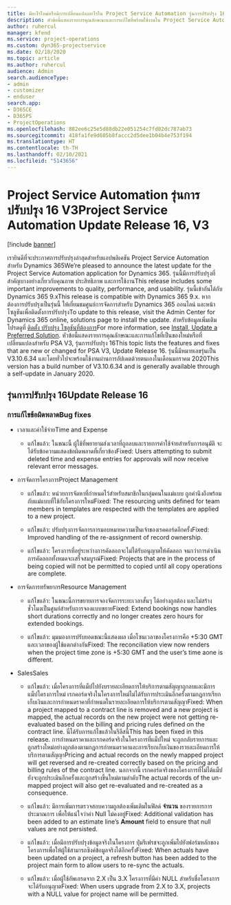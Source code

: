 ```yaml
---
title: มีอะไรใหม่หรือมีการเปลี่ยนแปลงอะไรใน Project Service Automation รุ่นการปรับปรุง 16 V3
description: หัวข้อนี้แสดงรายการคุณลักษณะและการแก้ไขที่พร้อมใช้งานใน Project Service Automation รุ่นการปรับปรุง 16 V3
author: ruhercul
manager: kfend
ms.service: project-operations
ms.custom: dyn365-projectservice
ms.date: 02/18/2020
ms.topic: article
ms.author: ruhercul
audience: Admin
search.audienceType:
- admin
- customizer
- enduser
search.app:
- D365CE
- D365PS
- ProjectOperations
ms.openlocfilehash: 882ee6c25e5d88db22e051254c7fd82dc787ab73
ms.sourcegitcommit: 418fa1fe9d605b8faccc2d5dee1b04b4e753f194
ms.translationtype: HT
ms.contentlocale: th-TH
ms.lasthandoff: 02/10/2021
ms.locfileid: "5143656"
---
```

# <a name="project-service-automation-update-release-16-v3"></a><span data-ttu-id="a102c-103">Project Service Automation รุ่นการปรับปรุง 16 V3</span><span class="sxs-lookup"><span data-stu-id="a102c-103">Project Service Automation Update Release 16, V3</span></span>

[!include [banner](../includes/psa-now-project-operations.md)]

<span data-ttu-id="a102c-104">เรายินดีที่จะประกาศการปรับปรุงล่าสุดสำหรับแอปพลิเคชัน Project Service Automation สำหรับ Dynamics 365</span><span class="sxs-lookup"><span data-stu-id="a102c-104">We’re pleased to announce the latest update for the Project Service Automation application for Dynamics 365.</span></span> <span data-ttu-id="a102c-105">รุ่นนี้มีการปรับปรุงที่สำคัญบางอย่างเกี่ยวกับคุณภาพ ประสิทธิภาพ และการใช้งาน</span><span class="sxs-lookup"><span data-stu-id="a102c-105">This release includes some important improvements to quality, performance, and usability.</span></span>  <span data-ttu-id="a102c-106">รุ่นนี้เข้ากันได้กับ Dynamics 365 9.x</span><span class="sxs-lookup"><span data-stu-id="a102c-106">This release is compatible with Dynamics 365 9.x.</span></span> <span data-ttu-id="a102c-107">หากต้องการปรับปรุงเป็นรุ่นนี้ ให้เยี่ยมชมศูนย์การจัดการสำหรับ Dynamics 365 ออนไลน์ และหน้าโซลูชันเพื่อติดตั้งการปรับปรุง</span><span class="sxs-lookup"><span data-stu-id="a102c-107">To update to this release, visit the Admin Center for Dynamics 365 online, solutions page to install the update.</span></span> <span data-ttu-id="a102c-108">สำหรับข้อมูลเพิ่มเติม โปรดดูที่ [ติดตั้ง ปรับปรุง โซลูชันที่ต้องการ](https://docs.microsoft.com/dynamics365/project-service/upgrade-psa-home-page)</span><span class="sxs-lookup"><span data-stu-id="a102c-108">For more information, see [Install, Update a Preferred Solution](https://docs.microsoft.com/dynamics365/project-service/upgrade-psa-home-page).</span></span>
<span data-ttu-id="a102c-109">หัวข้อนี้แสดงรายการคุณลักษณะและการแก้ไขที่เป็นของใหม่หรือที่เปลี่ยนแปลงสำหรับ PSA V3, รุ่นการปรับปรุง 16</span><span class="sxs-lookup"><span data-stu-id="a102c-109">This topic lists the features and fixes that are new or changed for PSA V3, Update Release 16.</span></span> <span data-ttu-id="a102c-110">รุ่นนี้มีหมายเลขรุ่นเป็น V3.10.6.34 และโดยทั่วไปจะพร้อมใช้งานผ่านการอัปเดตด้วยตนเองในเดือนมกราคม 2020</span><span class="sxs-lookup"><span data-stu-id="a102c-110">This version has a build number of V3.10.6.34 and is generally available through a self-update in January 2020.</span></span>


## <a name="update-release-16"></a><span data-ttu-id="a102c-111">รุ่นการปรับปรุง 16</span><span class="sxs-lookup"><span data-stu-id="a102c-111">Update Release 16</span></span>

### <a name="bug-fixes"></a><span data-ttu-id="a102c-112">การแก้ไขข้อผิดพลาด</span><span class="sxs-lookup"><span data-stu-id="a102c-112">Bug fixes</span></span>

-   <span data-ttu-id="a102c-113">เวลาและค่าใช้จ่าย</span><span class="sxs-lookup"><span data-stu-id="a102c-113">Time and Expense</span></span>

    -   <span data-ttu-id="a102c-114">แก้ไขแล้ว: ในขณะนี้ ผู้ใช้ที่พยายามส่งเวลาที่ถูกลบและรายการค่าใช้จ่ายสำหรับการอนุมัติ จะได้รับข้อความแสดงข้อผิดพลาดที่เกี่ยวข้อง</span><span class="sxs-lookup"><span data-stu-id="a102c-114">Fixed: Users attempting to submit deleted time and expense entries for approvals will now receive relevant error messages.</span></span>

-   <span data-ttu-id="a102c-115">การจัดการโครงการ</span><span class="sxs-lookup"><span data-stu-id="a102c-115">Project Management</span></span>

    -   <span data-ttu-id="a102c-116">แก้ไขแล้ว: หน่วยการจัดหาที่กำหนดไว้สำหรับสมาชิกในกลุ่มคนในแม่แบบ ถูกคำนึงถึงพร้อมกับแม่แบบที่ใช้กับโครงการใหม่</span><span class="sxs-lookup"><span data-stu-id="a102c-116">Fixed: The resourcing units defined for team members in templates are respected with the templates are applied to a new project.</span></span>

    -   <span data-ttu-id="a102c-117">แก้ไขแล้ว: ปรับปรุงการจัดการการมอบหมายความเป็นเจ้าของเรคคอร์ดอีกครั้ง</span><span class="sxs-lookup"><span data-stu-id="a102c-117">Fixed: Improved handling of the re-assignment of record ownership.</span></span>

    -   <span data-ttu-id="a102c-118">แก้ไขแล้ว: โครงการที่อยู่ระหว่างการคัดลอกจะไม่ได้รับอนุญาตให้คัดลอก จนกว่าการดำเนินการคัดลอกทั้งหมดจะเสร็จสมบูรณ์</span><span class="sxs-lookup"><span data-stu-id="a102c-118">Fixed: Projects that are in the process of being copied will not be permitted to copied until all copy operations are complete.</span></span>

-   <span data-ttu-id="a102c-119">การจัดการทรัพยากร</span><span class="sxs-lookup"><span data-stu-id="a102c-119">Resource Management</span></span>

    -   <span data-ttu-id="a102c-120">แก้ไขแล้ว: ในขณะนี้การขยายการจองจัดการระยะเวลาสั้นๆ ได้อย่างถูกต้อง และไม่สร้างชั่วโมงเป็นศูนย์สำหรับการจองแบบขยาย</span><span class="sxs-lookup"><span data-stu-id="a102c-120">Fixed: Extend bookings now handles short durations correctly and no longer creates zero hours for extended bookings.</span></span>

    -   <span data-ttu-id="a102c-121">แก้ไขแล้ว: มุมมองการปรับยอดขณะนี้แสดงผล เมื่อโซนเวลาของโครงการคือ +5:30 GMT และเวลาของผู้ใช้แตกต่างกัน</span><span class="sxs-lookup"><span data-stu-id="a102c-121">Fixed: The reconciliation view now renders when the project time zone is +5:30 GMT and the user’s time aone is different.</span></span>

-   <span data-ttu-id="a102c-122">Sales</span><span class="sxs-lookup"><span data-stu-id="a102c-122">Sales</span></span>

    -   <span data-ttu-id="a102c-123">แก้ไขแล้ว: เมื่อโครงการที่แม็ปไปยังบรายละเอียดการให้บริการตามสัญญาถูกลบและมีการแม็ปโครงการใหม่ เรกคอร์ดจริงในโครงการใหม่ไม่ได้รับการประเมินอีกครั้งตามกฎการเรียกเก็บเงินและการกำหนดราคาที่กำหนดในรายละเอียดการให้บริการตามสัญญา</span><span class="sxs-lookup"><span data-stu-id="a102c-123">Fixed: When a project mapped to a contract line is removed and a new project is mapped, the actual records on the new project were not getting re-evaluated based on the billing and pricing rules defined on the contract line.</span></span> <span data-ttu-id="a102c-124">นี่ได้รับการแก้ไขแล้วในรีลีสนี้</span><span class="sxs-lookup"><span data-stu-id="a102c-124">This has been fixed in this release.</span></span> <span data-ttu-id="a102c-125">การกำหนดราคาและเรกคอร์ดจริงในโครงการที่แม็ปใหม่ จะถูกกลับรายการและถูกสร้างใหม่อย่างถูกต้องตามกฎการกำหนดราคาและการเรียกเก็บเงินของรายละเอียดการให้บริการตามสัญญา</span><span class="sxs-lookup"><span data-stu-id="a102c-125">Pricing and actual records on the newly mapped project will get reversed and re-created correctly based on the pricing and billing rules of the contract line.</span></span> <span data-ttu-id="a102c-126">นอกจากนี้ เรกคอร์ดจริงของโครงการที่ไม่ได้แม็ปยังจะถูกประเมินอีกครั้งและถูกสร้างขึ้นใหม่ตามลำดับ</span><span class="sxs-lookup"><span data-stu-id="a102c-126">The actual records of the un-mapped project will also get re-evaluated and re-created as a consequence.</span></span>

    -   <span data-ttu-id="a102c-127">แก้ไขแล้ว: มีการเพิ่มการตรวจสอบความถูกต้องเพิ่มเติมในฟิลด์ **จำนวน** ของรายการการประมาณการ เพื่อให้แน่ใจว่าค่า Null ไม่คงอยู่</span><span class="sxs-lookup"><span data-stu-id="a102c-127">Fixed: Additional validation has been added to an estimate line’s **Amount** field to ensure that null values are not persisted.</span></span>

    -   <span data-ttu-id="a102c-128">แก้ไขแล้ว: เมื่อมีการปรับปรุงข้อมูลจริงในโครงการ ปุ่มรีเฟรชจะถูกเพิ่มไปยังฟอร์มหลักของโครงการเพื่อให้ผู้ใช้สามารถซิงค์ข้อมูลจริงได้อีกครั้ง</span><span class="sxs-lookup"><span data-stu-id="a102c-128">Fixed: When actuals have been updated on a project, a refresh button has been added to the project main form to allow users to re-sync the actuals.</span></span>

    -   <span data-ttu-id="a102c-129">แก้ไขแล้ว: เมื่อผู้ใช้อัพเกรดจาก 2.X เป็น 3.X โครงการที่มีค่า NULL สำหรับชื่อโครงการจะได้รับอนุญาต</span><span class="sxs-lookup"><span data-stu-id="a102c-129">Fixed: When users upgrade from 2.X to 3.X, projects with a NULL value for project name will be permitted.</span></span>

